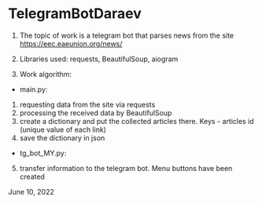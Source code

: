 # TelegramBotDaraev
1. The topic of work is a telegram bot that parses news from the site https://eec.eaeunion.org/news/

2. Libraries used: requests, BeautifulSoup, aiogram

3. Work algorithm:

- main.py:
1. requesting data from the site via requests
2. processing the received data by BeautifulSoup
3. create a dictionary and put the collected articles there. Keys - articles id (unique value of each link)
4. save the dictionary in json

- tg_bot_MY.py:
5. transfer information to the telegram bot. Menu buttons have been created

June 10, 2022
